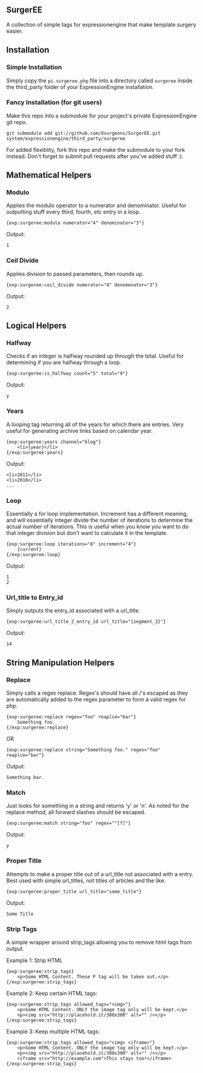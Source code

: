 SurgerEE
--------

A collection of simple tags for expressionengine that make template surgery easier.

## Installation

### Simple Installation

Simply copy the `pi.surgeree.php` file into a directory called `surgeree` inside the third_party folder of your ExpressionEngine installation.

### Fancy Installation (for git users)

Make this repo into a submodule for your project's private ExpressionEngine git repo.

	git submodule add git://github.com/dsurgeons/SurgerEE.git system/expressionengine/third_party/surgeree

For added flexiblity, fork this repo and make the submodule to your fork instead. Don't forget to submit pull requests after you've added stuff :).

## Mathematical Helpers

### Modulo
Applies the modulo operator to a numerator and denominator. Useful for outputting stuff every third, fourth, etc entry in a loop.

	{exp:surgeree:modulo numerator="4" denominator="3"}

Output:

	1

### Ceil Divide
Applies division to passed parameters, then rounds up.

	{exp:surgeree:ceil_divide numerator="4" denomenator="3"}

Output:

	2

## Logical Helpers

### Halfway
Checks if an integer is halfway rounded up through the total. Useful for determining if you are halfway through a loop.

	{exp:surgeree:is_halfway count="5" total="9"}

Output:

	y

### Years
A looping tag returning all of the years for which there are entries. Very useful for generating archive links based on calendar year.

	{exp:surgeree:years channel="blog"}
		<li>{year}</li>
	{/exp:surgeree:years}

Output:

	<li>2011</li>
	<li>2010</li>
	...

### Loop
Essentially a for loop implementation. Increment has a different meaning, and will essentially integer divide the number of iterations to determine the actual number of iterations.  This is useful when you know you want to do that integer division but don't want to calculate it in the template.

	{exp:surgeree:loop iterations="8" increment="4"}
		{current}
	{/exp:surgeree:loop}

Output:

	1
	2

### Url_title to Entry_id
Simply outputs the entry_id associated with a url_title.

	{exp:surgeree:url_title_2_entry_id url_title="{segment_3}"}

Output:

	14

## String Manipulation Helpers

### Replace
Simply calls a regex replace. Regex's should have all /'s escaped as they are automatically added to the regex parameter to form a valid regex for php.

	{exp:surgeree:replace regex="foo" reaplce="bar"}
		Something foo.
	{/exp:surgeree:replace}

OR

	{exp:surgeree:replace string="Something foo." regex="foo" reaplce="bar"}

Output:

	Something bar.

### Match
Just looks for something in a string and returns 'y' or 'n'. As noted for the replace method, all forward slashes should be escaped.

	{exp:surgeree:match string="foo" regex="^[f]"}

Output:

	y

### Proper Title
Attempts to make a proper title out of a url_title not associated with a entry. Best used with simple url_titles, not titles of articles and the like.

	{exp:surgeree:proper_title url_title="some_title"}

Output:

	Some Title

### Strip Tags
A simple wrapper around strip_tags allowing you to remove html tags from output.

Example 1: Strip HTML

	{exp:surgeree:strip_tags}
		<p>Some HTML Content. These P tag will be taken out.</p>
	{/exp:surgeree:strip_tags}

Example 2: Keep certain HTML tags:

	{exp:surgeree:strip_tags allowed_tags="<img>"}
		<p>Some HTML Content. ONLY the image tag only will be kept.</p>
		<p><img src="http://placehold.it/300x300" alt="" /></p>
	{/exp:surgeree:strip_tags}

Example 3: Keep multiple HTML tags:

	{exp:surgeree:strip_tags allowed_tags="<img> <iframe>"}
		<p>Some HTML Content. ONLY the image tag only will be kept.</p>
		<p><img src="http://placehold.it/300x300" alt="" /></p>
		<iframe src="http://example.com">This stays too!</iframe>
	{/exp:surgeree:strip_tags}
